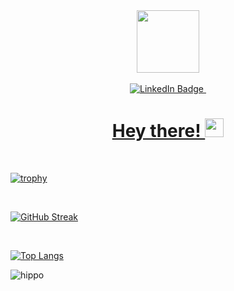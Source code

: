 <div id="header" align="center">
  <img src="https://media.giphy.com/media/M9gbBd9nbDrOTu1Mqx/giphy.gif" width="100"/>
</div>
</br>
<div id="badges" align="center">
  <a href="[your-linkedin-URL](https://www.linkedin.com/in/vivekkuldataeng/)">
    <img src="https://img.shields.io/badge/LinkedIn-blue?style=for-the-badge&logo=linkedin&logoColor=white" alt="LinkedIn Badge"/>
    <img src="https://komarev.com/ghpvc/?username=vivek2319&style=flat-square&color=blue" alt=""/>
    <h1>
  Hey there!
  <img src="https://media.giphy.com/media/hvRJCLFzcasrR4ia7z/giphy.gif" width="30px"/>
</h1>
  </a>
</div>

</br>

[![trophy](https://github-profile-trophy.vercel.app/?username=vivek2319&theme=onedark)](https://github.com/vivek2319/github-profile-trophy)

</br>

[![GitHub Streak](https://github-readme-streak-stats.herokuapp.com?user=vivek2319&theme=tokyonight&date_format=j%20M%5B%20Y%5D&card_width=510&card_height=210)](https://git.io/streak-stats)

</br>

[![Top Langs](https://github-readme-stats.vercel.app/api/top-langs/?username=vivek2319&layout=compact&theme=vision-friendly-dark)](https://github.com/anuraghazra/github-readme-stats)

![hippo](https://media3.giphy.com/media/aUovxH8Vf9qDu/giphy.gif)


<!--
**vivek2319/vivek2319** is a ✨ _special_ ✨ repository because its `README.md` (this file) appears on your GitHub profile.

Here are some ideas to get you started:

- 🔭 I’m currently working on ...
- 🌱 I’m currently learning ...
- 👯 I’m looking to collaborate on ...
- 🤔 I’m looking for help with ...
- 💬 Ask me about ...
- 📫 How to reach me: ...
- 😄 Pronouns: ...
- ⚡ Fun fact: ...
-->
